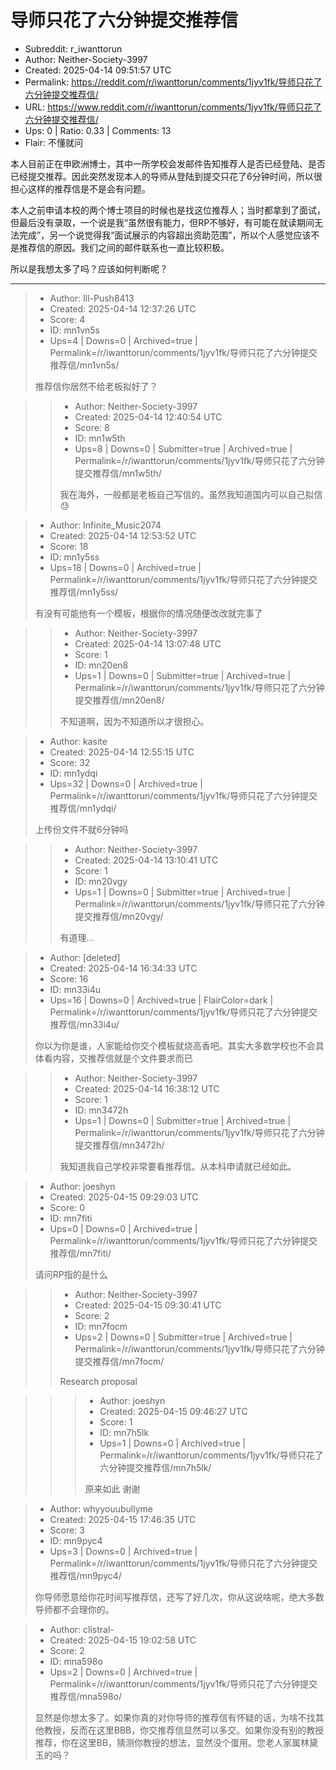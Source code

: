 # 导师只花了六分钟提交推荐信

- Subreddit: r_iwanttorun
- Author: Neither-Society-3997
- Created: 2025-04-14 09:51:57 UTC
- Permalink: https://reddit.com/r/iwanttorun/comments/1jyv1fk/导师只花了六分钟提交推荐信/
- URL: https://www.reddit.com/r/iwanttorun/comments/1jyv1fk/导师只花了六分钟提交推荐信/
- Ups: 0 | Ratio: 0.33 | Comments: 13
- Flair: 不懂就问


本人目前正在申欧洲博士，其中一所学校会发邮件告知推荐人是否已经登陆、是否已经提交推荐。因此突然发现本人的导师从登陆到提交只花了6分钟时间，所以很担心这样的推荐信是不是会有问题。

本人之前申请本校的两个博士项目的时候也是找这位推荐人；当时都拿到了面试，但最后没有录取，一个说是我“虽然很有能力，但RP不够好，有可能在就读期间无法完成”，另一个说觉得我“面试展示的内容超出资助范围”，所以个人感觉应该不是推荐信的原因。我们之间的邮件联系也一直比较积极。

所以是我想太多了吗？应该如何判断呢？


---

> - Author: Ill-Push8413
> - Created: 2025-04-14 12:37:26 UTC
> - Score: 4
> - ID: mn1vn5s
> - Ups=4 | Downs=0 | Archived=true | Permalink=/r/iwanttorun/comments/1jyv1fk/导师只花了六分钟提交推荐信/mn1vn5s/
>
> 推荐信你居然不给老板拟好了？

>> - Author: Neither-Society-3997
>> - Created: 2025-04-14 12:40:54 UTC
>> - Score: 8
>> - ID: mn1w5th
>> - Ups=8 | Downs=0 | Submitter=true | Archived=true | Permalink=/r/iwanttorun/comments/1jyv1fk/导师只花了六分钟提交推荐信/mn1w5th/
>>
>> 我在海外，一般都是老板自己写信的。虽然我知道国内可以自己拟信😓

> - Author: Infinite_Music2074
> - Created: 2025-04-14 12:53:52 UTC
> - Score: 18
> - ID: mn1y5ss
> - Ups=18 | Downs=0 | Archived=true | Permalink=/r/iwanttorun/comments/1jyv1fk/导师只花了六分钟提交推荐信/mn1y5ss/
>
> 有没有可能他有一个模板，根据你的情况随便改改就完事了

>> - Author: Neither-Society-3997
>> - Created: 2025-04-14 13:07:48 UTC
>> - Score: 1
>> - ID: mn20en8
>> - Ups=1 | Downs=0 | Submitter=true | Archived=true | Permalink=/r/iwanttorun/comments/1jyv1fk/导师只花了六分钟提交推荐信/mn20en8/
>>
>> 不知道啊，因为不知道所以才很担心。

> - Author: kasite
> - Created: 2025-04-14 12:55:15 UTC
> - Score: 32
> - ID: mn1ydqi
> - Ups=32 | Downs=0 | Archived=true | Permalink=/r/iwanttorun/comments/1jyv1fk/导师只花了六分钟提交推荐信/mn1ydqi/
>
> 上传份文件不就6分钟吗

>> - Author: Neither-Society-3997
>> - Created: 2025-04-14 13:10:41 UTC
>> - Score: 1
>> - ID: mn20vgy
>> - Ups=1 | Downs=0 | Submitter=true | Archived=true | Permalink=/r/iwanttorun/comments/1jyv1fk/导师只花了六分钟提交推荐信/mn20vgy/
>>
>> 有道理...

> - Author: [deleted]
> - Created: 2025-04-14 16:34:33 UTC
> - Score: 16
> - ID: mn33i4u
> - Ups=16 | Downs=0 | Archived=true | FlairColor=dark | Permalink=/r/iwanttorun/comments/1jyv1fk/导师只花了六分钟提交推荐信/mn33i4u/
>
> 你以为你是谁，人家能给你交个模板就烧高香吧。其实大多数学校也不会具体看内容，交推荐信就是个文件要求而已

>> - Author: Neither-Society-3997
>> - Created: 2025-04-14 16:38:12 UTC
>> - Score: 1
>> - ID: mn3472h
>> - Ups=1 | Downs=0 | Submitter=true | Archived=true | Permalink=/r/iwanttorun/comments/1jyv1fk/导师只花了六分钟提交推荐信/mn3472h/
>>
>> 我知道我自己学校非常要看推荐信。从本科申请就已经如此。

> - Author: joeshyn
> - Created: 2025-04-15 09:29:03 UTC
> - Score: 0
> - ID: mn7fiti
> - Ups=0 | Downs=0 | Archived=true | Permalink=/r/iwanttorun/comments/1jyv1fk/导师只花了六分钟提交推荐信/mn7fiti/
>
> 请问RP指的是什么

>> - Author: Neither-Society-3997
>> - Created: 2025-04-15 09:30:41 UTC
>> - Score: 2
>> - ID: mn7focm
>> - Ups=2 | Downs=0 | Submitter=true | Archived=true | Permalink=/r/iwanttorun/comments/1jyv1fk/导师只花了六分钟提交推荐信/mn7focm/
>>
>> Research proposal

>>> - Author: joeshyn
>>> - Created: 2025-04-15 09:46:27 UTC
>>> - Score: 1
>>> - ID: mn7h5lk
>>> - Ups=1 | Downs=0 | Archived=true | Permalink=/r/iwanttorun/comments/1jyv1fk/导师只花了六分钟提交推荐信/mn7h5lk/
>>>
>>> 原来如此 谢谢

> - Author: whyyouubullyme
> - Created: 2025-04-15 17:46:35 UTC
> - Score: 3
> - ID: mn9pyc4
> - Ups=3 | Downs=0 | Archived=true | Permalink=/r/iwanttorun/comments/1jyv1fk/导师只花了六分钟提交推荐信/mn9pyc4/
>
> 你导师愿意给你花时间写推荐信，还写了好几次，你从这说啥呢，绝大多数导师都不会理你的。

> - Author: clistral-
> - Created: 2025-04-15 19:02:58 UTC
> - Score: 2
> - ID: mna598o
> - Ups=2 | Downs=0 | Archived=true | Permalink=/r/iwanttorun/comments/1jyv1fk/导师只花了六分钟提交推荐信/mna598o/
>
> 显然是你想太多了。如果你真的对你导师的推荐信有怀疑的话，为啥不找其他教授，反而在这里BBB，你交推荐信显然可以多交。如果你没有别的教授推荐，你在这里BB，猜测你教授的想法，显然没个蛋用。您老人家属林黛玉的吗？
